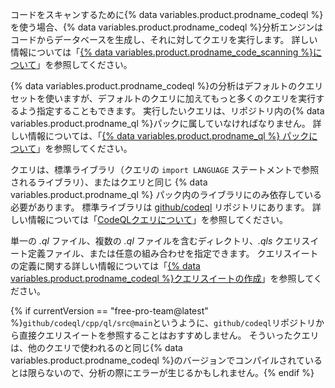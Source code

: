 コードをスキャンするために{% data variables.product.prodname_codeql %}を使う場合、{% data variables.product.prodname_codeql %}分析エンジンはコードからデータベースを生成し、それに対してクエリを実行します。 詳しい情報については「[{% data variables.product.prodname_code_scanning %}について](/github/finding-security-vulnerabilities-and-errors-in-your-code/about-code-scanning#about-codeql)」を参照してください。

{% data variables.product.prodname_codeql %}の分析はデフォルトのクエリセットを使いますが、デフォルトのクエリに加えてもっと多くのクエリを実行するよう指定することもできます。 実行したいクエリは、リポジトリ内の{% data variables.product.prodname_ql %}パックに属していなければなりません。 詳しい情報については、「[{% data variables.product.prodname_ql %} パックについて](https://codeql.github.com/docs/codeql-cli/about-ql-packs/)」を参照してください。

クエリは、標準ライブラリ（クエリの `import LANGUAGE` ステートメントで参照されるライブラリ）、またはクエリと同じ {% data variables.product.prodname_ql %} パック内のライブラリにのみ依存している必要があります。 標準ライブラリは [github/codeql](https://github.com/github/codeql) リポジトリにあります。 詳しい情報については「[CodeQLクエリについて](https://codeql.github.com/docs/writing-codeql-queries/about-codeql-queries/)」を参照してください。

単一の _.ql_ ファイル、複数の _.ql_ ファイルを含むディレクトリ、_.qls_ クエリスイート定義ファイル、または任意の組み合わせを指定できます。 クエリスイートの定義に関する詳しい情報については「[{% data variables.product.prodname_codeql %}クエリスイートの作成](https://codeql.github.com/docs/codeql-cli/creating-codeql-query-suites/)」を参照してください。

{% if currentVersion == "free-pro-team@latest" %}`github/codeql/cpp/ql/src@main`というように、`github/codeql`リポジトリから直接クエリスイートを参照することはおすすめしません。 そういったクエリは、他のクエリで使われるのと同じ{% data variables.product.prodname_codeql %}のバージョンでコンパイルされているとは限らないので、分析の際にエラーが生じるかもしれません。{% endif %}
